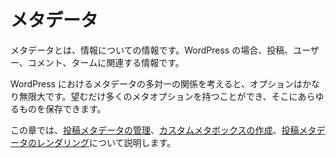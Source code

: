 
<!--
# Metadata
-->

# メタデータ

<!--
Metadata is information about information. In the case of WordPress, it's information associated with posts, users, comments and terms.
-->

メタデータとは、情報についての情報です。WordPress の場合、投稿、ユーザー、コメント、タームに関連する情報です。

<!--
Given the many-to-one relationship of metadata in WordPress, your options are fairly limitless. You can have as many meta options as you wish, and you can store just about anything in there.
-->

WordPress におけるメタデータの多対一の関係を考えると、オプションはかなり無限大です。望むだけ多くのメタオプションを持つことができ、そこにあらゆるものを保存できます。

<!--
This chapter will discuss [managing post metadata](https://developer.wordpress.org/plugins/metadata/managing-post-metadata/), [creating custom meta boxes](https://developer.wordpress.org/plugins/metadata/custom-meta-boxes/), and [rendering post metadata](https://developer.wordpress.org/plugins/metadata/rendering-post-metadata/).
-->

この章では、[投稿メタデータの管理](https://developer.wordpress.org/plugins/metadata/managing-post-metadata/)、[カスタムメタボックスの作成](https://developer.wordpress.org/plugins/metadata/custom-meta-boxes/)、[投稿メタデータのレンダリング](https://developer.wordpress.org/plugins/metadata/rendering-post-metadata/)について説明します。
